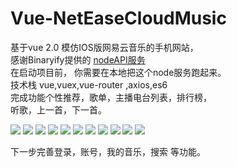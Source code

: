 # Vue-NetEaseCloudMusic

基于vue 2.0  模仿IOS版网易云音乐的手机网站，<br>
感谢Binaryify提供的 <a href="https://github.com/Binaryify/NeteaseCloudMusicApi" targer="_blank">nodeAPI服务</a><br>
在启动项目前， 你需要在本地把这个node服务跑起来。<br>
技术栈  vue,vuex,vue-router ,axios,es6<br>
完成功能个性推荐，歌单，主播电台列表，排行榜，<br>
听歌，上一首，下一首。

<img src="http://img1.ph.126.net/8RS8bIgNAukaFw7O6Y4WDQ==/6608259496494008986.png">
<img src="http://img1.ph.126.net/otoZF2otVDiZ0nrH1OKfEQ==/6631702183912002460.png">
<img src="http://img0.ph.126.net/3PD0X9VfZ5gisshzC4mi9Q==/3271020704454850563.png">
<img src="http://img1.ph.126.net/IQQZXP7SbjqLq7VkkdcvIQ==/2595199285292365183.png">
<img src="http://img0.ph.126.net/JG65TIaVZwUMT52-fyuaHg==/2183119919468166090.png">
<img src="http://img2.ph.126.net/aB_uHgLwNrmhG8Yq9aU1LA==/2970405429327732539.png">
<img src="http://img2.ph.126.net/Y8ceIImgR-I0tyK2UK8CCg==/2606458284360794612.png">
<img src="http://img0.ph.126.net/A4kVJwJ8tYXXEd5XmRSZpA==/6597886703798107548.png">
<img src="http://img1.ph.126.net/jOo4JgMB3NpzjGugxZWUyA==/6631675795632839032.png">
<img src="http://img2.ph.126.net/bno9zO6cWjnnc-dNp-60vg==/6597268778263181645.png">
<img src="http://img1.ph.126.net/_Tp9NJqz-bwlWaWW1JO9Rw==/6631669198563159349.png">

下一步完善登录，账号，我的音乐，搜索 等功能。

